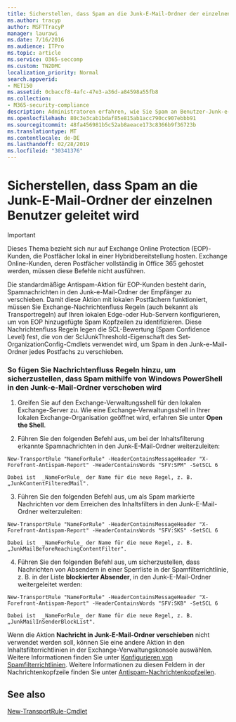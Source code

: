 ```yaml
---
title: Sicherstellen, dass Spam an die Junk-E-Mail-Ordner der einzelnen Benutzer geleitet wird
ms.author: tracyp
author: MSFTTracyP
manager: laurawi
ms.date: 7/16/2016
ms.audience: ITPro
ms.topic: article
ms.service: O365-seccomp
ms.custom: TN2DMC
localization_priority: Normal
search.appverid:
- MET150
ms.assetid: 0cbaccf8-4afc-47e3-a36d-a84598a55fb8
ms.collection:
- M365-security-compliance
description: Administratoren erfahren, wie Sie Spam an Benutzer-Junk-e-Mail-Ordner in Exchange Online Protection weiterleiten können.
ms.openlocfilehash: 80c3e3cab1bdaf85e815ab1acc790cc907ebbb91
ms.sourcegitcommit: 48fa456981b5c52ab8aeace173c8366b9f36723b
ms.translationtype: MT
ms.contentlocale: de-DE
ms.lasthandoff: 02/28/2019
ms.locfileid: "30341376"
---
```

# <a name="ensure-that-spam-is-routed-to-each-users-junk-email-folder"></a>Sicherstellen, dass Spam an die Junk-E-Mail-Ordner der einzelnen Benutzer geleitet wird

> [!IMPORTANT]
> Dieses Thema bezieht sich nur auf Exchange Online Protection (EOP)-Kunden, die Postfächer lokal in einer Hybridbereitstellung hosten. Exchange Online-Kunden, deren Postfächer vollständig in Office 365 gehostet werden, müssen diese Befehle nicht ausführen. 
  
Die standardmäßige Antispam-Aktion für EOP-Kunden besteht darin, Spamnachrichten in den Junk-e-Mail-Ordner der Empfänger zu verschieben. Damit diese Aktion mit lokalen Postfächern funktioniert, müssen Sie Exchange-Nachrichtenfluss Regeln (auch bekannt als Transportregeln) auf Ihren lokalen Edge-oder Hub-Servern konfigurieren, um von EOP hinzugefügte Spam Kopfzeilen zu identifizieren. Diese Nachrichtenfluss Regeln legen die SCL-Bewertung (Spam Confidence Level) fest, die von der SclJunkThreshold-Eigenschaft des Set-OrganizationConfig-Cmdlets verwendet wird, um Spam in den Junk-e-Mail-Ordner jedes Postfachs zu verschieben. 
  
### <a name="to-add-mail-flow-rules-to-ensure-spam-is-moved-to-the-junk-email-folder-by-using-windows-powershell"></a>So fügen Sie Nachrichtenfluss Regeln hinzu, um sicherzustellen, dass Spam mithilfe von Windows PowerShell in den Junk-e-Mail-Ordner verschoben wird

1. Greifen Sie auf den Exchange-Verwaltungsshell für den lokalen Exchange-Server zu. Wie eine Exchange-Verwaltungsshell in Ihrer lokalen Exchange-Organisation geöffnet wird, erfahren Sie unter **Open the Shell**.
    
2. Führen Sie den folgenden Befehl aus, um bei der Inhaltsfilterung erkannte Spamnachrichten in den Junk-E-Mail-Ordner weiterzuleiten:
    
  ```
  New-TransportRule "NameForRule" -HeaderContainsMessageHeader "X-Forefront-Antispam-Report" -HeaderContainsWords "SFV:SPM" -SetSCL 6
  ```

    Dabei ist  _NameForRule_ der Name für die neue Regel, z. B. „JunkContentFilteredMail". 
    
3. Führen Sie den folgenden Befehl aus, um als Spam markierte Nachrichten vor dem Erreichen des Inhaltsfilters in den Junk-E-Mail-Ordner weiterzuleiten:
    
  ```
  New-TransportRule "NameForRule" -HeaderContainsMessageHeader "X-Forefront-Antispam-Report" -HeaderContainsWords "SFV:SKS" -SetSCL 6
  ```

    Dabei ist  _NameForRule_ der Name für die neue Regel, z. B. „JunkMailBeforeReachingContentFilter". 
    
4. Führen Sie den folgenden Befehl aus, um sicherzustellen, dass Nachrichten von Absendern in einer Sperrliste in der Spamfilterrichtlinie, z. B. in der Liste **blockierter Absender**, in den Junk-E-Mail-Ordner weitergeleitet werden: 
    
  ```
  New-TransportRule "NameForRule" -HeaderContainsMessageHeader "X-Forefront-Antispam-Report" -HeaderContainsWords "SFV:SKB" -SetSCL 6
  ```

    Dabei ist  _NameForRule_ der Name für die neue Regel, z. B. „JunkMailInSenderBlockList". 
    
Wenn die Aktion **Nachricht in Junk-E-Mail-Ordner verschieben** nicht verwendet werden soll, können Sie eine andere Aktion in den Inhaltsfilterrichtlinien in der Exchange-Verwaltungskonsole auswählen. Weitere Informationen finden Sie unter [Konfigurieren von Spamfilterrichtlinien](configure-your-spam-filter-policies.md). Weitere Informationen zu diesen Feldern in der Nachrichtenkopfzeile finden Sie unter [Antispam-Nachrichtenkopfzeilen](anti-spam-message-headers.md).
  
## <a name="see-also"></a>See also

[New-TransportRule-Cmdlet](https://technet.microsoft.com/library/bb125138%28v=exchg.160%29.aspx)

